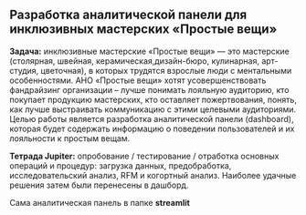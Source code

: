 ## Разработка аналитической панели для инклюзивных мастерских «Простые вещи»

**Задача:** инклюзивные мастерские «Простые вещи» — это мастерские (столярная, швейная, керамическая,дизайн-бюро, кулинарная, арт-студия, цветочная), в которых трудятся взрослые люди с ментальными особенностями. АНО «Простые вещи» хотят усовершенствовать фандрайзинг организации – лучше понимать лояльную аудиторию, кто покупает продукцию мастерских, кто оставляет пожертвования, понять, как лучше выстраивать коммуникацию с этими целевыми аудиториями. Целью работы является разработка аналитической панели (dashboard), которая будет содержать информацию о поведении пользователей и их лояльности к простым вещам. 

**Тетрада Jupiter:** опробование / тестирование / отработка основных операций и процедур: загрузка данных, предобработка, исследовательский анализ, RFM и когортный анализ. Наиболее удачные решения затем были перенесены в дашборд.

Сама аналитическая панель в папке **streamlit**
